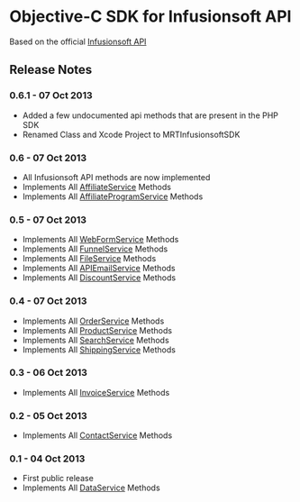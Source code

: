 Objective-C SDK for Infusionsoft API
=========

Based on the official [Infusionsoft API](http://help.infusionsoft.com/api-docs)

Release Notes
--------
### 0.6.1 - 07 Oct 2013
- Added a few undocumented api methods that are present in the PHP SDK
- Renamed Class and Xcode Project to MRTInfusionsoftSDK

### 0.6 - 07 Oct 2013
- All Infusionsoft API methods are now implemented
- Implements All [AffiliateService](http://help.infusionsoft.com/api-docs/affiliateservice) Methods
- Implements All [AffiliateProgramService](http://help.infusionsoft.com/api-docs/affiliateprogramservice) Methods

### 0.5 - 07 Oct 2013
- Implements All [WebFormService](http://help.infusionsoft.com/api-docs/webformservice) Methods
- Implements All [FunnelService](http://help.infusionsoft.com/api-docs/funnelservice) Methods
- Implements All [FileService](http://help.infusionsoft.com/api-docs/fileservice) Methods
- Implements All [APIEmailService](http://help.infusionsoft.com/api-docs/emailservice) Methods
- Implements All [DiscountService](http://help.infusionsoft.com/api-docs/discountservice) Methods

### 0.4 - 07 Oct 2013
- Implements All [OrderService](http://help.infusionsoft.com/api-docs/orderservice) Methods
- Implements All [ProductService](http://help.infusionsoft.com/api-docs/productservice) Methods
- Implements All [SearchService](http://help.infusionsoft.com/api-docs/searchservice) Methods
- Implements All [ShippingService](http://help.infusionsoft.com/api-docs/shippingservice) Methods

### 0.3 - 06 Oct 2013
- Implements All [InvoiceService](http://help.infusionsoft.com/api-docs/invoiceservice) Methods

### 0.2 - 05 Oct 2013
- Implements All [ContactService](http://help.infusionsoft.com/api-docs/contactservice) Methods

### 0.1 - 04 Oct 2013
- First public release
- Implements All [DataService](http://help.infusionsoft.com/api-docs/dataservice) Methods


